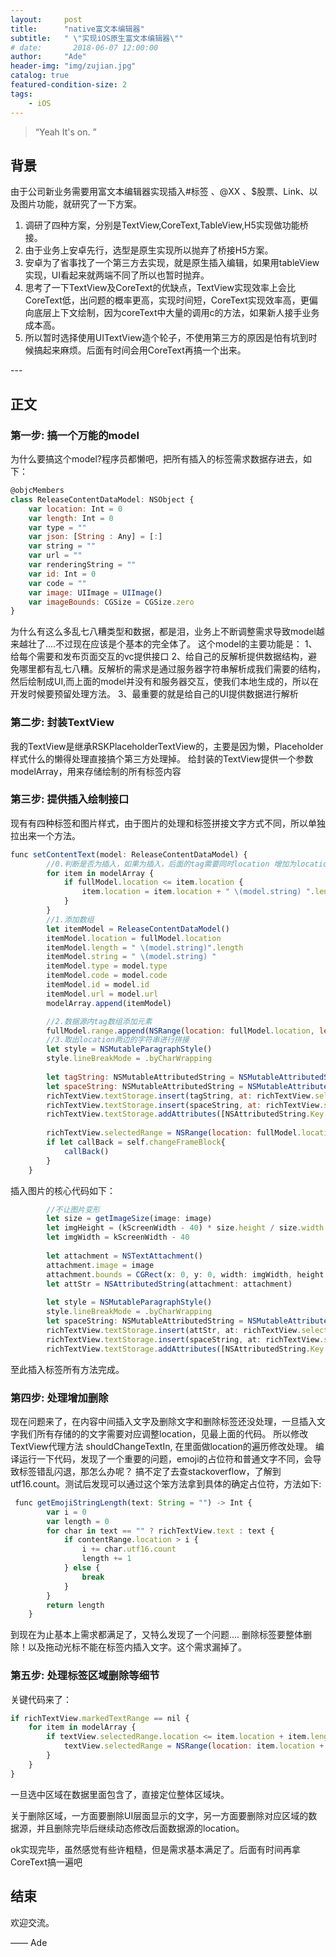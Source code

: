 ```yaml
---
layout:     post
title:      "native富文本编辑器"
subtitle:   " \"实现iOS原生富文本编辑器\""
# date:       2018-06-07 12:00:00
author:     "Ade"
header-img: "img/zujian.jpg"
catalog: true
featured-condition-size: 2
tags:
    - iOS
---
```


> “Yeah It's on. ”


## 背景

由于公司新业务需要用富文本编辑器实现插入#标签 、@XX 、$股票、Link、以及图片功能，就研究了一下方案。
1. 调研了四种方案，分别是TextView,CoreText,TableView,H5实现做功能桥接。
2. 由于业务上安卓先行，选型是原生实现所以抛弃了桥接H5方案。
3. 安卓为了省事找了一个第三方去实现，就是原生插入编辑，如果用tableView实现，UI看起来就两端不同了所以也暂时抛弃。
4. 思考了一下TextView及CoreText的优缺点，TextView实现效率上会比CoreText低，出问题的概率更高，实现时间短，CoreText实现效率高，更偏向底层上下文绘制，因为coreText中大量的调用c的方法，如果新人接手业务成本高。
5. 所以暂时选择使用UITextView造个轮子，不使用第三方的原因是怕有坑到时候搞起来麻烦。后面有时间会用CoreText再搞一个出来。

<p id = "build"></p>
---

## 正文

### 第一步: 搞一个万能的model
为什么要搞这个model?程序员都懒吧，把所有插入的标签需求数据存进去，如下：
```js
@objcMembers
class ReleaseContentDataModel: NSObject {
    var location: Int = 0
    var length: Int = 0
    var type = ""
    var json: [String : Any] = [:]
    var string = ""
    var url = ""
    var renderingString = ""
    var id: Int = 0
    var code = ""
    var image: UIImage = UIImage()
    var imageBounds: CGSize = CGSize.zero
}
```
为什么有这么多乱七八糟类型和数据，都是泪，业务上不断调整需求导致model越来越壮了....不过现在应该是个基本的完全体了。
这个model的主要功能是：
1、给每个需要和发布页面交互的vc提供接口
2、给自己的反解析提供数据结构，避免哪里都有乱七八糟。反解析的需求是通过服务器字符串解析成我们需要的结构，然后绘制成UI,而上面的model并没有和服务器交互，使我们本地生成的，所以在开发时候要预留处理方法。
3、最重要的就是给自己的UI提供数据进行解析

### 第二步: 封装TextView
我的TextView是继承RSKPlaceholderTextView的，主要是因为懒，Placeholder样式什么的懒得处理直接搞个第三方处理掉。
给封装的TextView提供一个参数modelArray，用来存储绘制的所有标签内容

### 第三步: 提供插入绘制接口
现有有四种标签和图片样式，由于图片的处理和标签拼接文字方式不同，所以单独拉出来一个方法。
```js
func setContentText(model: ReleaseContentDataModel) {
        //0.判断是否为插入，如果为插入，后面的tag需要同时location 增加为location+length
        for item in modelArray {
            if fullModel.location <= item.location {
                item.location = item.location + " \(model.string) ".length
            }
        }
        //1.添加数组
        let itemModel = ReleaseContentDataModel()
        itemModel.location = fullModel.location
        itemModel.length = " \(model.string)".length
        itemModel.string = " \(model.string) "
        itemModel.type = model.type
        itemModel.code = model.code
        itemModel.id = model.id
        itemModel.url = model.url
        modelArray.append(itemModel)

        //2.数据源内tag数组添加元素
        fullModel.range.append(NSRange(location: fullModel.location, length:  " \(model.string) ".length))
        //3.取出location两边的字符串进行拼接
        let style = NSMutableParagraphStyle()
        style.lineBreakMode = .byCharWrapping
        
        let tagString: NSMutableAttributedString = NSMutableAttributedString(string: " \(model.string)", attributes: [NSAttributedString.Key.foregroundColor:UIColor(hexString: "#497BF2"),NSAttributedString.Key.font: QMFontFit(size: 14),NSAttributedString.Key.link: " \(model.string) ".addingPercentEncoding(withAllowedCharacters: .urlFragmentAllowed)!])
        let spaceString: NSMutableAttributedString = NSMutableAttributedString(string: " ", attributes: [NSAttributedString.Key.foregroundColor:UIColor(hexString: "#666666"),NSAttributedString.Key.font: QMFontFit(size: 14)])
        richTextView.textStorage.insert(tagString, at: richTextView.selectedRange.location)
        richTextView.textStorage.insert(spaceString, at: richTextView.selectedRange.location + " \(model.string)".length)
        richTextView.textStorage.addAttributes([NSAttributedString.Key.paragraphStyle : style], range: NSRange(location: 0, length: richTextView.textStorage.string.length))
        
        richTextView.selectedRange = NSRange(location: fullModel.location + " \(model.string) ".length, length: 0)
        if let callBack = self.changeFrameBlock{
            callBack()
        }
    }
```
插入图片的核心代码如下：
```js
        //不让图片变形
        let size = getImageSize(image: image)
        let imgHeight = (kScreenWidth - 40) * size.height / size.width
        let imgWidth = kScreenWidth - 40
        
        let attachment = NSTextAttachment()
        attachment.image = image
        attachment.bounds = CGRect(x: 0, y: 0, width: imgWidth, height: imgHeight)
        let attStr = NSAttributedString(attachment: attachment)
        
        let style = NSMutableParagraphStyle()
        style.lineBreakMode = .byCharWrapping
        let spaceString: NSMutableAttributedString = NSMutableAttributedString(string: "\n", attributes: [NSAttributedString.Key.foregroundColor:UIColor(hexString: "#666666"),NSAttributedString.Key.font: QMFontFit(size: 14)])
        richTextView.textStorage.insert(attStr, at: richTextView.selectedRange.location)
        richTextView.textStorage.insert(spaceString, at: richTextView.selectedRange.location + 1)
        richTextView.textStorage.addAttributes([NSAttributedString.Key.paragraphStyle : style], range: NSRange(location: 0, length: richTextView.textStorage.string.length))
```
至此插入标签所有方法完成。


### 第四步: 处理增加删除
现在问题来了，在内容中间插入文字及删除文字和删除标签还没处理，一旦插入文字我们所有存储的的文字需要对应调整location，见最上面的代码。
所以修改TextView代理方法 shouldChangeTextIn, 在里面做location的遍历修改处理。
编译运行一下代码，发现了一个重要的问题，emoji的占位符和普通文字不同，会导致标签错乱闪退，那怎么办呢？
搞不定了去查stackoverflow，了解到utf16.count。测试后发现可以通过这个笨方法拿到具体的确定占位符，方法如下:
```js
 func getEmojiStringLength(text: String = "") -> Int {
        var i = 0
        var length = 0
        for char in text == "" ? richTextView.text : text {
            if contentRange.location > i {
                i += char.utf16.count
                length += 1
            } else {
                break
            }
        }
        return length
    }
```
到现在为止基本上需求都满足了，又特么发现了一个问题.... 删除标签要整体删除！以及拖动光标不能在标签内插入文字。这个需求漏掉了。

### 第五步: 处理标签区域删除等细节
关键代码来了：
```js
if richTextView.markedTextRange == nil {
    for item in modelArray {
        if textView.selectedRange.location <= item.location + item.length  && textView.selectedRange.location > item.location {
            textView.selectedRange = NSRange(location: item.location + item.length, length: 0)
        }
    }
}
```
一旦选中区域在数据里面包含了，直接定位整体区域块。

关于删除区域，一方面要删除UI层面显示的文字，另一方面要删除对应区域的数据源，并且删除完毕后继续动态修改后面数据源的location。

ok实现完毕，虽然感觉有些许粗糙，但是需求基本满足了。后面有时间再拿CoreText搞一遍吧

## 结束

欢迎交流。

—— Ade 


